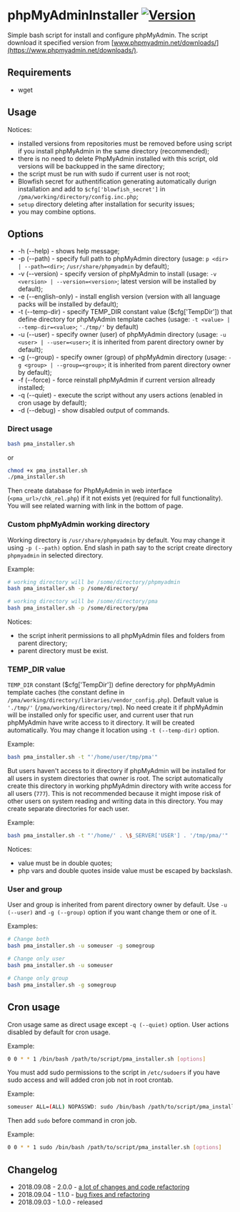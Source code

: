 # phpMyAdminInstaller [![Version](https://img.shields.io/badge/version-v2.0.0-brightgreen.svg)](https://github.com/zevilz/PhpMyAdminInstaller/releases/tag/2.0.0)

Simple bash script for install and configure phpMyAdmin. The script download it specified version from [www.phpmyadmin.net/downloads/](https://www.phpmyadmin.net/downloads/).

## Requirements

- wget

## Usage

Notices:
- installed versions from repositories must be removed before using script if you install phpMyAdmin in the same directory (recommended);
- there is no need to delete PhpMyAdmin installed with this script, old versions will be backupped in the same directory;
- the script must be run with sudo if current user is not root;
- Blowfish secret for authentification generating automatically durign installation and add to `$cfg['blowfish_secret']` in `/pma/working/directory/config.inc.php`;
- `setup` directory deleting after installation for security issues;
- you may combine options.

## Options

- -h (--help) - shows help message;
- -p (--path) - specify full path to phpMyAdmin directory (usage: `p <dir> | --path=<dir>`; `/usr/share/phpmyadmin` by default);
- -v (--version) - specify version of phpMyAdmin to install (usage: `-v <version> | --version=<version>`; latest version will be installed by default);
- -e (--english-only) - install english version (version with all language packs will be installed by default);
- -t (--temp-dir) - specify TEMP_DIR constant value ($cfg['TempDir']) that define directory for phpMyAdmin template caches (usage: `-t <value> | --temp-dir=<value>`; `'./tmp/'` by default)
- -u (--user) - specify owner (user) of phpMyAdmin directory (usage: `-u <user> | --user=<user>`; it is inherited from parent directory owner by default);
- -g (--group) - specify owner (group) of phpMyAdmin directory (usage: `-g <group> | --group=<group>`; it is inherited from parent directory owner by default);
- -f (--force) - force reinstall phpMyAdmin if current version allready installed;
- -q (--quiet) - execute the script without any users actions (enabled in cron usage by default);
- -d (--debug) - show disabled output of commands.

### Direct usage

```bash
bash pma_installer.sh
```

or

```bash
chmod +x pma_installer.sh
./pma_installer.sh
```

Then create database for PhpMyAdmin in web interface (`<pma_url>/chk_rel.php`) if it not exists yet (required for full functionality). You will see related warning with link in the bottom of page.

### Custom phpMyAdmin working directory

Working directory is `/usr/share/phpmyadmin` by default. You may change it using `-p (--path)` option. End slash in path say to the script create directory `phpmyadmin` in selected directory.

Example:

```bash
# working directory will be /some/directory/phpmyadmin
bash pma_installer.sh -p /some/directory/

# working directory will be /some/directory/pma
bash pma_installer.sh -p /some/directory/pma
```

Notices:
- the script inherit permissions to all phpMyAdmin files and folders from parent directory;
- parent directory must be exist.

### TEMP_DIR value

`TEMP_DIR` constant ($cfg['TempDir']) define derectory for phpMyAdmin template caches (the constant define in `/pma/working/directory/libraries/vendor_config.php`). Default value is `'./tmp/'` (`/pma/working/directory/tmp`). No need create it if phpMyAdmin will be installed only for specific user, and current user that run phpMyAdmin have write access to it directory. It will be created automatically. You may change it location using `-t (--temp-dir)` option.

Example:

```bash
bash pma_installer.sh -t "'/home/user/tmp/pma'"
```

But users haven't access to it directory if phpMyAdmin will be installed for all users in system directories that owner is root. The script automatically create this directory in working phpMyAdmin directory with write access for all users (`777`). This is not recommended because it might impose risk of other users on system reading and writing data in this directory. You may create separate directories for each user.

Example:

```bash
bash pma_installer.sh -t "'/home/' . \$_SERVER['USER'] . '/tmp/pma/'"
```

Notices:

- value must be in double quotes;
- php vars and double quotes inside value must be escaped by backslash.

### User and group

User and group is inherited from parent directory owner by default. Use `-u (--user)` and `-g (--group)` option if you want change them or one of it.

Examples:

```bash
# Change both
bash pma_installer.sh -u someuser -g somegroup

# Change only user
bash pma_installer.sh -u someuser

# Change only group
bash pma_installer.sh -g somegroup

``` 

## Cron usage

Cron usage same as direct usage except `-q (--quiet)` option. User actions disabled by default for cron usage.

Example:

```bash
0 0 * * 1 /bin/bash /path/to/script/pma_installer.sh [options]
```

You must add sudo permissions to the script in `/etc/sudoers` if you have sudo access and will added cron job not in root crontab.

Example:

```bash
someuser ALL=(ALL) NOPASSWD: sudo /bin/bash /path/to/script/pma_installer.sh [options]
```

Then add `sudo` before command in cron job.

Example:

```bash
0 0 * * 1 sudo /bin/bash /path/to/script/pma_installer.sh [options]
```

## Changelog

- 2018.09.08 - 2.0.0 - [a lot of changes and code refactoring](https://github.com/zevilz/PhpMyAdminInstaller/releases/tag/2.0.0)
- 2018.09.04 - 1.1.0 - [bug fixes and refactoring](https://github.com/zevilz/PhpMyAdminInstaller/releases/tag/1.1.0)
- 2018.09.03 - 1.0.0 - released
